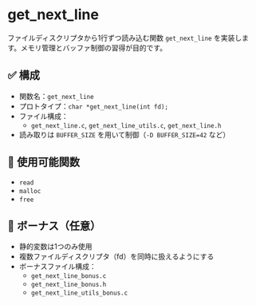 # get_next_line

ファイルディスクリプタから1行ずつ読み込む関数 `get_next_line` を実装します。メモリ管理とバッファ制御の習得が目的です。

## ✅ 構成

- 関数名：`get_next_line`
- プロトタイプ：`char *get_next_line(int fd);`
- ファイル構成：
  - `get_next_line.c`, `get_next_line_utils.c`, `get_next_line.h`
- 読み取りは `BUFFER_SIZE` を用いて制御（`-D BUFFER_SIZE=42` など）

## 🔧 使用可能関数

- `read`
- `malloc`
- `free`

## 💎 ボーナス（任意）

- 静的変数は1つのみ使用
- 複数ファイルディスクリプタ（fd）を同時に扱えるようにする
- ボーナスファイル構成：
  - `get_next_line_bonus.c`
  - `get_next_line_bonus.h`
  - `get_next_line_utils_bonus.c`

